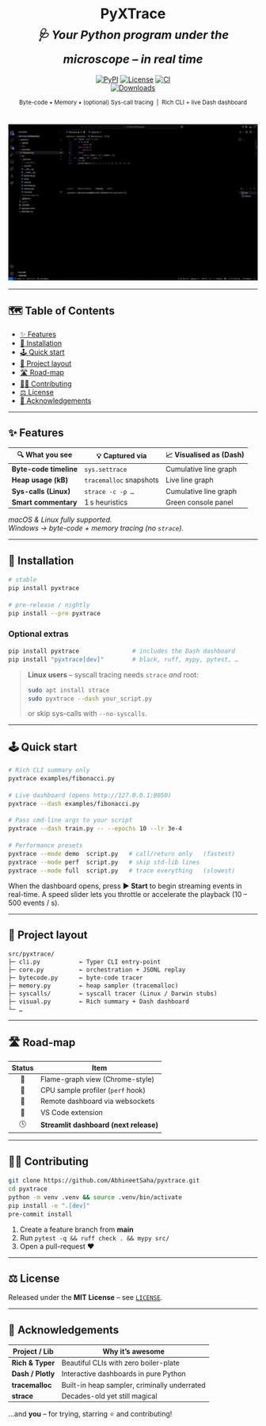 <div align="center">

<h1>PyXTrace<br/>
<sub><em>🩺 Your Python program under the microscope – in real&nbsp;time</em></sub>
</h1>

<p>
  <a href="https://pypi.org/project/pyxtrace/"><img alt="PyPI" src="https://img.shields.io/pypi/v/pyxtrace?style=for-the-badge&logo=python"></a>
  <a href="https://github.com/AbhineetSaha/pyxtrace/blob/main/LICENSE"><img alt="License" src="https://img.shields.io/github/license/AbhineetSaha/pyxtrace?style=for-the-badge"></a>
  <a href="https://github.com/AbhineetSaha/pyxtrace/actions"><img alt="CI" src="https://img.shields.io/github/actions/workflow/status/AbhineetSaha/pyxtrace/ci.yml?style=for-the-badge&label=CI"></a>
  <br>
  <a href="https://pepy.tech/projects/pyxtrace"><img alt="Downloads" src="https://img.shields.io/pypi/dm/pyxtrace?style=for-the-badge"></a>
</p>

<sup>Byte-code • Memory • (optional) Sys-call tracing &nbsp;|&nbsp; Rich CLI + live Dash dashboard</sup>

<br/>
<a href="#-quick-start"><img src="./Demo.gif" alt="Demo animation" width="760"></a>
</div>

---

## 🗺️ Table&nbsp;of&nbsp;Contents
- [✨ Features](#-features)
- [🚀 Installation](#-installation)
- [🕹️ Quick start](#-quick-start)
- [📂 Project layout](#-project-layout)
- [🛣️ Road-map](#️-road-map)
- [👩‍💻 Contributing](#-contributing)
- [⚖️ License](#️-license)
- [🙏 Acknowledgements](#-acknowledgements)

---

## ✨ Features

| 🔍 What you see           | 💡 Captured via            | 📈 Visualised as (Dash) |
|---------------------------|---------------------------|-------------------------|
| **Byte-code timeline**    | `sys.settrace`            | Cumulative line graph   |
| **Heap usage (kB)**       | `tracemalloc` snapshots   | Live line graph         |
| **Sys-calls (Linux)**     | `strace -c -p …`          | Cumulative line graph   |
| **Smart commentary**      | 1 s heuristics            | Green console panel     |

*macOS & Linux fully supported.  
Windows → byte-code + memory tracing (no `strace`).*

---

## 🚀 Installation

```bash
# stable
pip install pyxtrace

# pre-release / nightly
pip install --pre pyxtrace
````

### Optional extras

```bash
pip install pyxtrace               # includes the Dash dashboard
pip install "pyxtrace[dev]"        # black, ruff, mypy, pytest, …
```

> **Linux users** – syscall tracing needs `strace` *and* root:
>
> ```bash
> sudo apt install strace
> sudo pyxtrace --dash your_script.py
> ```
>
> or skip sys-calls with `--no-syscalls`.

---

## 🕹️ Quick start

```bash
# Rich CLI summary only
pyxtrace examples/fibonacci.py

# Live dashboard (opens http://127.0.0.1:8050)
pyxtrace --dash examples/fibonacci.py

# Pass cmd-line args to your script
pyxtrace --dash train.py -- --epochs 10 --lr 3e-4

# Performance presets
pyxtrace --mode demo  script.py   # call/return only   (fastest)
pyxtrace --mode perf  script.py   # skip std-lib lines
pyxtrace --mode full  script.py   # trace everything   (slowest)
```

When the dashboard opens, press **▶ Start** to begin streaming events in
real-time. A speed slider lets you throttle or accelerate the playback
(10 – 500 events / s).

---

## 📂 Project layout

```
src/pyxtrace/
├─ cli.py           ← Typer CLI entry-point
├─ core.py          ← orchestration + JSONL replay
├─ bytecode.py      ← byte-code tracer
├─ memory.py        ← heap sampler (tracemalloc)
├─ syscalls/        ← syscall tracer (Linux / Darwin stubs)
├─ visual.py        ← Rich summary + Dash dashboard
└─ …
```

---

## 🛣️ Road-map

| Status | Item                                   |
| :----: | -------------------------------------- |
|   🔄   | Flame-graph view (Chrome-style)        |
|   🔄   | CPU sample profiler (`perf` hook)      |
|   🔄   | Remote dashboard via websockets        |
|   🔄   | VS Code extension                      |
|   🕓   | **Streamlit dashboard (next release)** |

---

## 👩‍💻 Contributing

```bash
git clone https://github.com/AbhineetSaha/pyxtrace.git
cd pyxtrace
python -m venv .venv && source .venv/bin/activate
pip install -e ".[dev]"
pre-commit install
```

1. Create a feature branch from **main**
2. Run `pytest -q && ruff check . && mypy src/`
3. Open a pull-request ❤️

---

## ⚖️ License

Released under the **MIT License** – see [`LICENSE`](LICENSE).

---

## 🙏 Acknowledgements

| Project / Lib     | Why it’s awesome                             |
| ----------------- | -------------------------------------------- |
| **Rich & Typer**  | Beautiful CLIs with zero boiler-plate        |
| **Dash / Plotly** | Interactive dashboards in pure Python        |
| **tracemalloc**   | Built-in heap sampler, criminally underrated |
| **strace**        | Decades-old yet still magical                |

…and **you** – for trying, starring ⭐ and contributing!

